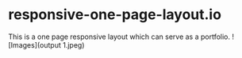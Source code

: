 # responsive-one-page-layout.io
This is a one page responsive layout which can serve as a portfolio.
![Images](output 1.jpeg)
